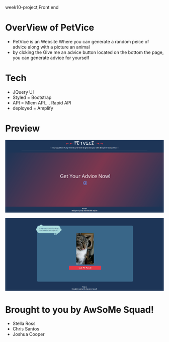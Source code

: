 week10-project,Front end 

# OverView of PetVice
* PetVice is an Website Where you can generate a random peice of advice along with a picture an animal
* by clcking the Give me an advice button located on the bottom the page, you can generate advice for yourself

# Tech
* JQuery UI 
* Styled = Bootstrap
* API = Mlem API.... Rapid API
* deployed = Amplify

# Preview

![ScreenShot](/screenshots/preview1.png)

![ScreenShot](/screenshots/preview2.png)

# Brought to you by AwSoMe Squad!
* Stella Ross
* Chris Santos
* Joshua Cooper











